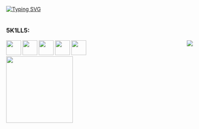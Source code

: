 <a align = "center" href ="https://git.io/typing-svg"><img src="https://readme-typing-svg.demolab.com?font=Fira+Code&pause=1000&color=3EFF00&width=435&lines=W3LC0M3 T0 W0LFG4NG's;TURM1NH4 D0 D1D1😂🤣" alt="Typing SVG" /></a>
#
<div>
          <h3 align ="left">5K1LL5:</h3>
          <img src="https://cdn.jsdelivr.net/gh/devicons/devicon@latest/icons/python/python-plain.svg" width="40" height="40"/>
          <img src="https://cdn.jsdelivr.net/gh/devicons/devicon@latest/icons/arduino/arduino-original-wordmark.svg" width="40" height="40"/>
          <img src="https://cdn.jsdelivr.net/gh/devicons/devicon@latest/icons/c/c-plain.svg" width="40" height="40"/>
          <img src="https://cdn.jsdelivr.net/gh/devicons/devicon@latest/icons/cplusplus/cplusplus-plain.svg" width="40" height="40"/>
          <img src="https://cdn.jsdelivr.net/gh/devicons/devicon@latest/icons/html5/html5-plain.svg" width = "40" height = "40"/>
          <img align="right" src= "https://i.pinimg.com/originals/b7/1d/d5/b71dd5abd140d26b161da64534e76408.gif"/>
</div>


<a href="https://github.com/w0lfg4ng">
<img align = "center" loading="lazy" height="180em" src="https://github-readme-stats.vercel.app/api/top-langs/?username=w0lfg4ng&layout=compact&langs_count=7&theme=dracula"/>
<!--
<div>
  <picture align="center">
    <source media="(prefers-color-scheme: dark)" srcset="https://raw.githubusercontent.com/rudahjesus/w0lfg4ng/output/github-contribution-grid-snake-dark.svg">
    <source media="(prefers-color-scheme: light)" srcset="https://raw.githubusercontent.com/rudahjesus/w0lfg4ng/output/github-contribution-grid-snake-dark.svg">
    <img align="center" alt="" src="https://raw.githubusercontent.com/w0lg4ng/w0lfg4ng/output/github-contribution-grid-snake.svg">
  </picture>
</div>
-->
